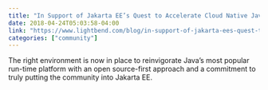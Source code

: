 ```yaml
---
title: "In Support of Jakarta EE’s Quest to Accelerate Cloud Native Java"
date: 2018-04-24T05:03:58-04:00
link: "https://www.lightbend.com/blog/in-support-of-jakarta-ees-quest-to-accelerate-cloud-native-java"
categories: ["community"]
---
```


The right environment is now in place to reinvigorate Java’s most popular run-time platform with an open source-first approach and a commitment to truly putting the community into Jakarta EE. 